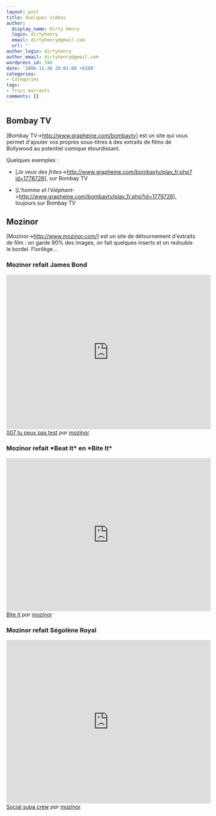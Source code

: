 ```yaml
---
layout: post
title: Quelques vidéos
author:
  display_name: Dirty Henry
  login: dirtyhenry
  email: dirtyhenry@gmail.com
  url: ''
author_login: dirtyhenry
author_email: dirtyhenry@gmail.com
wordpress_id: 340
date: '2006-11-26 20:01:00 +0100'
categories:
- Catégories
tags:
- Trucs marrants
comments: []
---
```

<h2>Bombay TV</h2>

[Bombay TV->http://www.grapheine.com/bombaytv] est un site qui vous permet d'ajouter vos propres sous-titres à des extraits de films de Bollywood au potentiel comique étourdissant.

Quelques exemples :

- [*Je veux des frites*->http://www.grapheine.com/bombaytv/play_fr.php?id=1778726], sur Bombay TV

- [*L'homme et l'éléphant*->http://www.grapheine.com/bombaytv/play_fr.php?id=1779726], toujours sur Bombay TV

<h2>Mozinor</h2>

[Mozinor->http://www.mozinor.com/] est un site de détournement d'extraits de film : on garde 90% des images, on fait quelques inserts et on redouble le bordel. Florilège...

<h3>Mozinor refait James Bond</h3>

<iframe frameborder="0" width="540" height="408" src="http://www.dailymotion.com/embed/video/xxkxw?width=540"></iframe><br /><a href="http://www.dailymotion.com/video/xxkxw_007-tu-peux-pas-test_fun" target="_blank">007 tu peux pas test</a> <i>par <a href="http://www.dailymotion.com/mozinor" target="_blank">mozinor</a></i>

<h3>Mozinor refait *Beat It* en *Bite It*</h3>

<iframe frameborder="0" width="540" height="405" src="http://www.dailymotion.com/embed/video/x6jby?width=540"></iframe><br /><a href="http://www.dailymotion.com/video/x6jby_bite-it_news" target="_blank">Bite it</a> <i>par <a href="http://www.dailymotion.com/mozinor" target="_blank">mozinor</a></i>

<h3>Mozinor refait Ségolène Royal</h3>

<iframe frameborder="0" width="540" height="432" src="http://www.dailymotion.com/embed/video/x2rhb1?width=540"></iframe><br /><a href="http://www.dailymotion.com/video/x2rhb1_social-supa-crew_news" target="_blank">Social supa crew</a> <i>par <a href="http://www.dailymotion.com/mozinor" target="_blank">mozinor</a></i>
